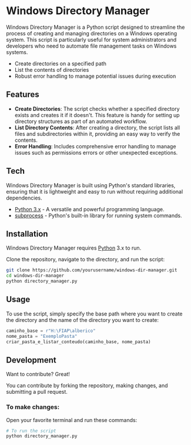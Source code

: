# Windows Directory Manager

Windows Directory Manager is a Python script designed to streamline the process of creating and managing directories on a Windows operating system. This script is particularly useful for system administrators and developers who need to automate file management tasks on Windows systems.

- Create directories on a specified path
- List the contents of directories
- Robust error handling to manage potential issues during execution

## Features

- **Create Directories**: The script checks whether a specified directory exists and creates it if it doesn't. This feature is handy for setting up directory structures as part of an automated workflow.
- **List Directory Contents**: After creating a directory, the script lists all files and subdirectories within it, providing an easy way to verify the contents.
- **Error Handling**: Includes comprehensive error handling to manage issues such as permissions errors or other unexpected exceptions.

## Tech

Windows Directory Manager is built using Python's standard libraries, ensuring that it is lightweight and easy to run without requiring additional dependencies.

- [Python 3.x] - A versatile and powerful programming language.
- [subprocess] - Python's built-in library for running system commands.

## Installation

Windows Directory Manager requires [Python](https://www.python.org/) 3.x to run.

Clone the repository, navigate to the directory, and run the script:

```sh
git clone https://github.com/yourusername/windows-dir-manager.git
cd windows-dir-manager
python directory_manager.py
```

## Usage

To use the script, simply specify the base path where you want to create the directory and the name of the directory you want to create:

```python
caminho_base = r"H:\FIAP\alberico"
nome_pasta = "ExemploPasta"
criar_pasta_e_listar_conteudo(caminho_base, nome_pasta)
```

## Development

Want to contribute? Great!

You can contribute by forking the repository, making changes, and submitting a pull request.

### To make changes:

Open your favorite terminal and run these commands:

```sh
# To run the script
python directory_manager.py
```



[//]: # (These are reference links used in the body of this note and get stripped out when the markdown processor does its job. There is no need to format nicely because it shouldn't be seen. Thanks SO - http://stackoverflow.com/questions/4823468/store-comments-in-markdown-syntax)

   [Python 3.x]: <https://www.python.org/>
   [subprocess]: <https://docs.python.org/3/library/subprocess.html>

